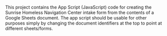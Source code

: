 This project contains the App Script (JavaScript) code for creating the Sunrise Homeless Navigation Center intake form from the contents of a Google Sheets document. The app script should be usable for other purposes simply by changing the document identifiers at the top to point at different sheets/forms.
